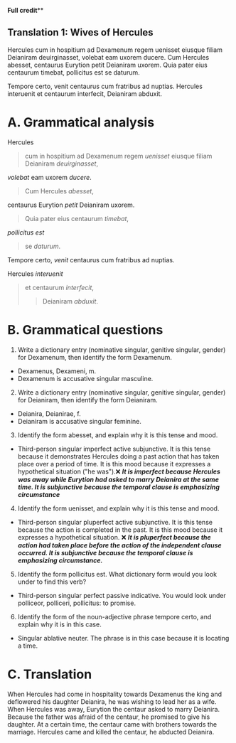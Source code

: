 **Full credit****

## Translation 1: Wives of Hercules
Hercules cum in hospitium ad Dexamenum regem uenisset eiusque filiam Deianiram deuirginasset, volebat eam uxorem ducere. Cum Hercules abesset, centaurus Eurytion petit Deianiram uxorem. Quia pater eius centaurum timebat, pollicitus est se daturum.

Tempore certo, venit centaurus cum fratribus ad nuptias. Hercules interuenit et centaurum interfecit, Deianiram abduxit.

# A. Grammatical analysis

Hercules 
> cum in hospitium ad Dexamenum regem *uenisset* 
> eiusque filiam Deianiram *deuirginasset*,

*volebat* eam uxorem *ducere*.

> Cum Hercules *abesset*,

centaurus Eurytion *petit* Deianiram uxorem.

> Quia pater eius centaurum *timebat*,

*pollicitus est* 
> se *daturum*.

Tempore certo, *venit* centaurus cum fratribus ad nuptias.

Hercules *interuenit*
> et centaurum *interfecit*,
>> Deianiram *abduxit*.

# B. Grammatical questions
1. Write a dictionary entry (nominative singular, genitive singular, gender) for Dexamenum, then identify the form Dexamenum.
- Dexamenus, Dexameni, m.
- Dexamenum is accusative singular masculine.
2. Write a dictionary entry (nominative singular, genitive singular, gender) for Deianiram, then identify the form Deianiram.
- Deianira, Deianirae, f.
- Deianiram is accusative singular feminine.
3. Identify the form abesset, and explain why it is this tense and mood.
- Third-person singular imperfect active subjunctive. It is this tense because it demonstrates Hercules doing a past action that has taken place over a period of time. It is this mood because it expresses a hypothetical situation ("he was").❌ ***It is imperfect because Hercules was away while Eurytion had asked to marry Deianira at the same time. It is subjunctive because the temporal clause is emphasizing circumstance***
4. Identify the form uenisset, and explain why it is this tense and mood.
- Third-person singular pluperfect active subjunctive. It is this tense because the action is completed in the past. It is this mood because it expresses a hypothetical situation. ❌ ***It is pluperfect because the action had taken place before the action of the independent clause occurred. It is subjunctive because the temporal clause is emphasizing circumstance.***
5. Identify the form pollicitus est. What dictionary form would you look under to find this verb?
- Third-person singular perfect passive indicative. You would look under polliceor, polliceri, pollicitus: to promise.
6. Identify the form of the noun-adjective phrase tempore certo, and explain why it is in this case.
- Singular ablative neuter. The phrase is in this case because it is locating a time.

# C. Translation
When Hercules had come in hospitality towards Dexamenus the king and deflowered his daughter Deianira, he was wishing to lead her as a wife. When Hercules was away, Eurytion the centaur asked to marry Deianira. Because the father was afraid of the centaur, he promised to give his daughter. At a certain time, the centaur came with brothers towards the marriage. Hercules came and killed the centaur, he abducted Deianira.
